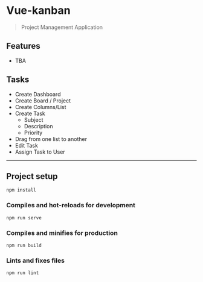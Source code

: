 # Vue-kanban
> Project Management Application

## Features
- TBA

## Tasks
- Create Dashboard
- Create Board / Project
- Create Columns/List
- Create Task
    - Subject 
    - Description
    - Priority
- Drag from one list to another
- Edit Task
- Assign Task to User

---
## Project setup
```
npm install
```

### Compiles and hot-reloads for development
```
npm run serve
```

### Compiles and minifies for production
```
npm run build
```

### Lints and fixes files
```
npm run lint
```
